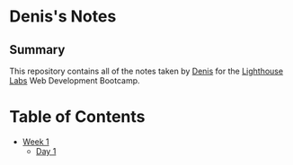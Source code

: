 # Denis's Notes

## Summary

This repository contains all of the notes taken by [Denis](https://github.com/deventorum) for the [Lighthouse Labs](https://lighthouselabs.ca/) Web Development Bootcamp.

# Table of Contents

* [Week 1](/Week_1)
  * [Day 1](/Week_1/Day_1)
